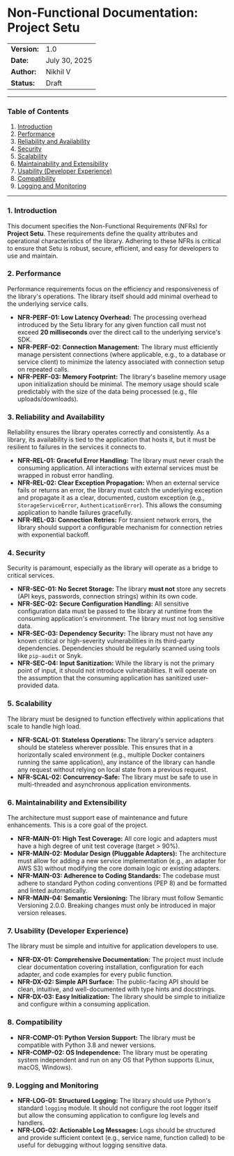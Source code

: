 # Non-Functional Documentation: Project Setu

| |               |
| :--- |:--------------|
| **Version:** | 1.0           |
| **Date:** | July 30, 2025 |
| **Author:** | Nikhil V      |
| **Status:** | Draft         |

-----

### Table of Contents

1.  [Introduction]()
2.  [Performance]()
3.  [Reliability and Availability]()
4.  [Security]()
5.  [Scalability]()
6.  [Maintainability and Extensibility]()
7.  [Usability (Developer Experience)]()
8.  [Compatibility]()
9.  [Logging and Monitoring]()

-----

### 1\. Introduction

This document specifies the Non-Functional Requirements (NFRs) for **Project Setu**. These requirements define the quality attributes and operational characteristics of the library. Adhering to these NFRs is critical to ensure that Setu is robust, secure, efficient, and easy for developers to use and maintain.

### 2\. Performance

Performance requirements focus on the efficiency and responsiveness of the library's operations. The library itself should add minimal overhead to the underlying service calls.

  - **NFR-PERF-01: Low Latency Overhead:** The processing overhead introduced by the Setu library for any given function call must not exceed **20 milliseconds** over the direct call to the underlying service's SDK.
  - **NFR-PERF-02: Connection Management:** The library must efficiently manage persistent connections (where applicable, e.g., to a database or service client) to minimize the latency associated with connection setup on repeated calls.
  - **NFR-PERF-03: Memory Footprint:** The library's baseline memory usage upon initialization should be minimal. The memory usage should scale predictably with the size of the data being processed (e.g., file uploads/downloads).

### 3\. Reliability and Availability

Reliability ensures the library operates correctly and consistently. As a library, its availability is tied to the application that hosts it, but it must be resilient to failures in the services it connects to.

  - **NFR-REL-01: Graceful Error Handling:** The library must never crash the consuming application. All interactions with external services must be wrapped in robust error handling.
  - **NFR-REL-02: Clear Exception Propagation:** When an external service fails or returns an error, the library must catch the underlying exception and propagate it as a clear, documented, custom exception (e.g., `StorageServiceError`, `AuthenticationError`). This allows the consuming application to handle failures gracefully.
  - **NFR-REL-03: Connection Retries:** For transient network errors, the library should support a configurable mechanism for connection retries with exponential backoff.

### 4\. Security

Security is paramount, especially as the library will operate as a bridge to critical services.

  - **NFR-SEC-01: No Secret Storage:** The library **must not** store any secrets (API keys, passwords, connection strings) within its own code.
  - **NFR-SEC-02: Secure Configuration Handling:** All sensitive configuration data must be passed to the library at runtime from the consuming application's environment. The library must not log sensitive data.
  - **NFR-SEC-03: Dependency Security:** The library must not have any known critical or high-severity vulnerabilities in its third-party dependencies. Dependencies should be regularly scanned using tools like `pip-audit` or Snyk.
  - **NFR-SEC-04: Input Sanitization:** While the library is not the primary point of input, it should not introduce vulnerabilities. It will operate on the assumption that the consuming application has sanitized user-provided data.

### 5\. Scalability

The library must be designed to function effectively within applications that scale to handle high load.

  - **NFR-SCAL-01: Stateless Operations:** The library's service adapters should be stateless wherever possible. This ensures that in a horizontally scaled environment (e.g., multiple Docker containers running the same application), any instance of the library can handle any request without relying on local state from a previous request.
  - **NFR-SCAL-02: Concurrency-Safe:** The library must be safe to use in multi-threaded and asynchronous application environments.

### 6\. Maintainability and Extensibility

The architecture must support ease of maintenance and future enhancements. This is a core goal of the project.

  - **NFR-MAIN-01: High Test Coverage:** All core logic and adapters must have a high degree of unit test coverage (target \> 90%).
  - **NFR-MAIN-02: Modular Design (Pluggable Adapters):** The architecture must allow for adding a new service implementation (e.g., an adapter for AWS S3) without modifying the core domain logic or existing adapters.
  - **NFR-MAIN-03: Adherence to Coding Standards:** The codebase must adhere to standard Python coding conventions (PEP 8) and be formatted and linted automatically.
  - **NFR-MAIN-04: Semantic Versioning:** The library must follow Semantic Versioning 2.0.0. Breaking changes must only be introduced in major version releases.

### 7\. Usability (Developer Experience)

The library must be simple and intuitive for application developers to use.

  - **NFR-DX-01: Comprehensive Documentation:** The project must include clear documentation covering installation, configuration for each adapter, and code examples for every public function.
  - **NFR-DX-02: Simple API Surface:** The public-facing API should be clean, intuitive, and well-documented with type hints and docstrings.
  - **NFR-DX-03: Easy Initialization:** The library should be simple to initialize and configure within a consuming application.

### 8\. Compatibility

  - **NFR-COMP-01: Python Version Support:** The library must be compatible with Python 3.8 and newer versions.
  - **NFR-COMP-02: OS Independence:** The library must be operating system independent and run on any OS that Python supports (Linux, macOS, Windows).

### 9\. Logging and Monitoring

  - **NFR-LOG-01: Structured Logging:** The library should use Python's standard `logging` module. It should not configure the root logger itself but allow the consuming application to configure log levels and handlers.
  - **NFR-LOG-02: Actionable Log Messages:** Logs should be structured and provide sufficient context (e.g., service name, function called) to be useful for debugging without logging sensitive data.